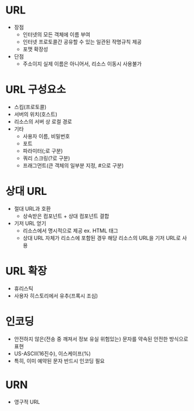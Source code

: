 # URL
- 장점
  - 인터넷의 모든 객체에 이름 부여
  - 인터넷 프로토콜간 공유할 수 있는 일관된 작명규칙 제공
  - 포맷 확장성
- 단점
  - 주소이지 실제 이름은 아니어서, 리소스 이동시 사용불가

# URL 구성요소
- 스킴(프로토콜)
- 서버의 위치(호스트)
- 리소스의 서버 상 로컬 경로
- 기타
  - 사용자 이름, 비밀번호
  - 포트
  - 파라미터(;로 구분)
  - 쿼리 스크링(?로 구분)
  - 프래그먼트(큰 객체의 일부분 지정, #으로 구분)
 
# 상대 URL
- 절대 URL과 호환
  - 상속받은 컴포넌트 + 상대 컴포넌트 결합 
- 기저 URL 얻기
  - 리소스에서 명시적으로 제공 ex. HTML <BASE> 태그
  - 상대 URL 자체가 리소스에 포함된 경우 해당 리소스의 URL을 기저 URL로 사용
 
# URL 확장
- 휴리스틱
- 사용자 히스토리에서 유추(프록시 조심)

# 인코딩
- 안전하지 않은(전송 중 깨져서 정보 유실 위험있는) 문자를 약속된 안전한 방식으로 표현
- US-ASCII(16진수), 이스케이프(%)
- 특히, 이미 예약된 문자 반드시 인코딩 필요

# URN
- 영구적 URL

